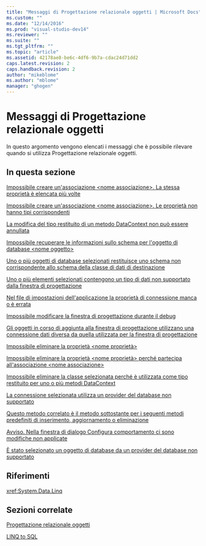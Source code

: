 ```yaml
---
title: "Messaggi di Progettazione relazionale oggetti | Microsoft Docs"
ms.custom: ""
ms.date: "12/14/2016"
ms.prod: "visual-studio-dev14"
ms.reviewer: ""
ms.suite: ""
ms.tgt_pltfrm: ""
ms.topic: "article"
ms.assetid: 42178ae8-be6c-4df6-9b7a-cdac24d71dd2
caps.latest.revision: 2
caps.handback.revision: 2
author: "mikeblome"
ms.author: "mblome"
manager: "ghogen"
---
```

# Messaggi di Progettazione relazionale oggetti
In questo argomento vengono elencati i messaggi che è possibile rilevare quando si utilizza Progettazione relazionale oggetti.  
  
## In questa sezione  
 [Impossibile creare un'associazione \<nome associazione\>. La stessa proprietà è elencata più volte](../data-tools/cannot-create-an-association-association-name-property-listed-twice.md)  
  
 [Impossibile creare un'associazione \<nome associazione\>. Le proprietà non hanno tipi corrispondenti](../data-tools/cannot-create-an-association-association-name-property-types-do-not-match.md)  
  
 [La modifica del tipo restituito di un metodo DataContext non può essere annullata](../data-tools/changing-the-return-type-of-a-datacontext-method-cannot-be-undone.md)  
  
 [Impossibile recuperare le informazioni sullo schema per l'oggetto di database \<nome oggetto\>](../data-tools/could-not-retrieve-schema-information-for-database-object-object-name.md)  
  
 [Uno o più oggetti di database selezionati restituisce uno schema non corrispondente allo schema della classe di dati di destinazione](../data-tools/one-or-more-selected-database-objects-return-a-schema-that-does-not-match-the-schema-of-the-target-class.md)  
  
 [Uno o più elementi selezionati contengono un tipo di dati non supportato dalla finestra di progettazione](../data-tools/one-or-more-selected-items-contain-a-data-type-that-is-not-supported-by-the-designer.md)  
  
 [Nel file di impostazioni dell'applicazione la proprietà di connessione manca o è errata](../data-tools/the-connection-property-in-the-application-settings-file-is-missing-or-incorrect.md)  
  
 [Impossibile modificare la finestra di progettazione durante il debug](../data-tools/the-designer-cannot-be-modified-while-debugging.md)  
  
 [Gli oggetti in corso di aggiunta alla finestra di progettazione utilizzano una connessione dati diversa da quella utilizzata per la finestra di progettazione](../data-tools/the-objects-you-are-adding-to-the-designer-use-a-different-data-connection-than-the-designer-is-currently-using.md)  
  
 [Impossibile eliminare la proprietà \<nome proprietà\>](../data-tools/the-property-property-name-cannot-be-deleted.md)  
  
 [Impossibile eliminare la proprietà \<nome proprietà\> perché partecipa all'associazione \<nome associazione\>](../data-tools/the-property-property-name-cannot-be-deleted-because-it-is-participating-in-the-association-association-name.md)  
  
 [Impossibile eliminare la classe selezionata perché è utilizzata come tipo restituito per uno o più metodi DataContext](../data-tools/the-selected-class-cannot-be-deleted-because-it-is-used-as-a-return-type-for-one-or-more-datacontext-methods.md)  
  
 [La connessione selezionata utilizza un provider del database non supportato](../data-tools/the-selected-connection-uses-an-unsupported-database-provider.md)  
  
 [Questo metodo correlato è il metodo sottostante per i seguenti metodi predefiniti di inserimento, aggiornamento o eliminazione](../data-tools/this-related-method-is-the-backing-method-for-the-following-default-insert-update-or-delete-methods.md)  
  
 [Avviso. Nella finestra di dialogo Configura comportamento ci sono modifiche non applicate](../data-tools/warning-changes-have-been-made-to-the-configure-behavior-dialog-box-that-have-not-been-applied.md)  
  
 [È stato selezionato un oggetto di database da un provider del database non supportato](../data-tools/you-have-selected-a-database-object-from-an-unsupported-database-provider.md)  
  
## Riferimenti  
 <xref:System.Data.Linq>  
  
## Sezioni correlate  
 [Progettazione relazionale oggetti](../data-tools/linq-to-sql-tools-in-visual-studio2.md)  
  
 [LINQ to SQL](../Topic/LINQ%20to%20SQL.md)